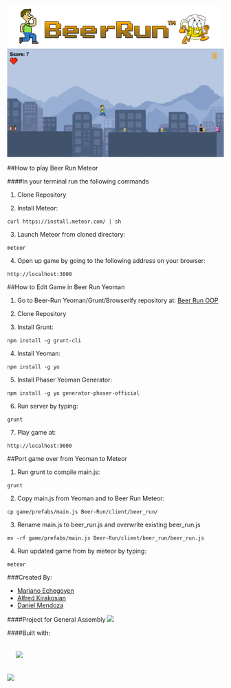 <img src="public/images/banner.png"></a>
<img src="public/images/screenshot.png"></a>

##How to play Beer Run Meteor


####In your terminal run the following commands
1. Clone Repository

2. Install Meteor:
<pre><code>curl https://install.meteor.com/ | sh</pre></code>


3. Launch Meteor from cloned directory:
<pre><code>meteor</pre></code>


4. Open up game by going to the following address on your browser:
<pre><code>http://localhost:3000</pre></code>

##How to Edit Game in Beer Run Yeoman

1. Go to Beer-Run Yeoman/Grunt/Browserify repository at:
[Beer Run OOP](https://github.com/althe1/beer-run2)

2. Clone Repository

3. Install Grunt:
<pre><code>npm install -g grunt-cli</pre></code> 

4. Install Yeoman:
<pre><code>npm install -g yo</pre></code>

5. Install Phaser Yeoman Generator:
<pre><code>npm install -g yo generator-phaser-official</pre></code>

6. Run server by typing:
<pre><code>grunt</pre></code>

7. Play game at:
<pre><code>http://localhost:9000</pre></code>


##Port game over from Yeoman to Meteor

1. Run grunt to compile main.js:
<pre><code>grunt</pre></code>

2. Copy main.js from Yeoman and to Beer Run Meteor:
<pre><code>cp game/prefabs/main.js Beer-Run/client/beer_run/</pre></code>

3. Rename main.js to beer_run.js and overwrite existing beer_run.js
<pre><code>mv -rf game/prefabs/main.js Beer-Run/client/beer_run/beer_run.js</pre></code>

4. Run updated game from by meteor by typing:
<pre><code>meteor</pre></code>

###Created By:

+ [Mariano Echegoyen](https://github.com/Mariano89)
+ [Alfred Kirakosian](https://github.com/althe1)
+ [Daniel Mendoza](https://github.com/dmendoza05)

####Project for General Assembly
<a href="https://generalassemb.ly"><img src="https://ga-core-production-herokuapp-com.global.ssl.fastly.net/assets/ga-lockup-1788582934ade008a8ea6068b784b8ee.png"></a>

####Built with:


<a href="https://www.meteor.com/"><img src="https://www.meteor.com/meteor-logo.png" width="150px" style="margin: 20px"></a>

 <a href="http://phaser.io/"><img src="https://raw.githubusercontent.com/photonstorm/phaser/master/resources/Phaser%20Logo/2D%20Text/Phaser%202D%20Glow.png"></a>